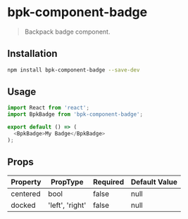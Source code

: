 # bpk-component-badge

> Backpack badge component.

## Installation

```sh
npm install bpk-component-badge --save-dev
```

## Usage

```js
import React from 'react';
import BpkBadge from 'bpk-component-badge';

export default () => (
  <BpkBadge>My Badge</BpkBadge>
);
```

## Props

| Property  | PropType        | Required | Default Value |
| --------- | --------------- | -------- | ------------- |
| centered  | bool            | false    | null          |
| docked    | 'left', 'right' | false    | null          |
